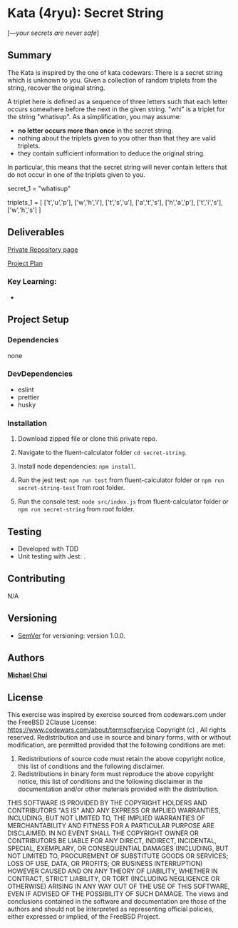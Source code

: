 # Kata (4ryu): Secret String

[*—your secrets are never safe*]

## Summary

The Kata is inspired by the one of kata codewars: There is a secret string which is unknown to you. Given a collection of random triplets from the
string, recover the original string.

A triplet here is defined as a sequence of three letters such that each letter occurs somewhere
before the next in the given string. "whi" is a triplet for the string "whatisup". As a simplification, you may assume:

- **no letter occurs more than once** in the secret string.
- nothing about the triplets given to you other than that they are valid triplets.
- they contain sufficient information to deduce the original string.

In particular, this means that the secret string will never contain letters that do not occur in one of the triplets given to you.

secret_1 = "whatisup"

triplets_1 = [
['t','u','p'],
['w','h','i'],
['t','s','u'],
['a','t','s'],
['h','a','p'],
['t','i','s'],
['w','h','s']
]

## Deliverables

[Private Repository page](https://github.com/mikel-k-khui/kata/tree/master/secret-string)

[Project Plan](https://github.com/mikel-k-khui/kata/projects/2)

### Key Learning:

-

## Project Setup

### Dependencies

none

### DevDependencies

- eslint
- prettier
- husky

### Installation

1. Download zipped file or clone this private repo.

2. Navigate to the fluent-calculator folder `cd secret-string`.

3. Install node dependencies: `npm install`.

4. Run the jest test: `npm run test` from fluent-calculator folder or `npm run secret-string-test` from root folder.

5. Run the console test: `node src/index.js` from fluent-calculator folder or `npm run secret-string` from root folder.

## Testing

- Developed with TDD
- Unit testing with Jest: .

## Contributing

N/A

## Versioning

- [SemVer](http://semver.org/) for versioning: version 1.0.0.

## Authors

[**Michael Chui**](https://github.com/mikel-k-khui)

## License

This exercise was inspired by exercise sourced from codewars.com under the FreeBSD 2Clause License:
https://www.codewars.com/about/termsofservice
Copyright (c) , All rights reserved. Redistribution and use in source and binary forms, with or without modification, are permitted provided that the following conditions are met:

1. Redistributions of source code must retain the above copyright notice, this list of conditions
   and the following disclaimer.
2. Redistributions in binary form must reproduce the above copyright notice, this list of
   conditions and the following disclaimer in the documentation and/or other materials provided
   with the distribution.

THIS SOFTWARE IS PROVIDED BY THE COPYRIGHT HOLDERS AND CONTRIBUTORS "AS
IS" AND ANY EXPRESS OR IMPLIED WARRANTIES, INCLUDING, BUT NOT LIMITED TO, THE
IMPLIED WARRANTIES OF MERCHANTABILITY AND FITNESS FOR A PARTICULAR
PURPOSE ARE DISCLAIMED. IN NO EVENT SHALL THE COPYRIGHT OWNER OR
CONTRIBUTORS BE LIABLE FOR ANY DIRECT, INDIRECT, INCIDENTAL, SPECIAL,
EXEMPLARY, OR CONSEQUENTIAL DAMAGES (INCLUDING, BUT NOT LIMITED TO,
PROCUREMENT OF SUBSTITUTE GOODS OR SERVICES; LOSS OF USE, DATA, OR
PROFITS; OR BUSINESS INTERRUPTION) HOWEVER CAUSED AND ON ANY THEORY OF
LIABILITY, WHETHER IN CONTRACT, STRICT LIABILITY, OR TORT (INCLUDING
NEGLIGENCE OR OTHERWISE) ARISING IN ANY WAY OUT OF THE USE OF THIS
SOFTWARE, EVEN IF ADVISED OF THE POSSIBILITY OF SUCH DAMAGE. The views and
conclusions contained in the software and documentation are those of the authors and should
not be interpreted as representing official policies, either expressed or implied, of the FreeBSD
Project.
